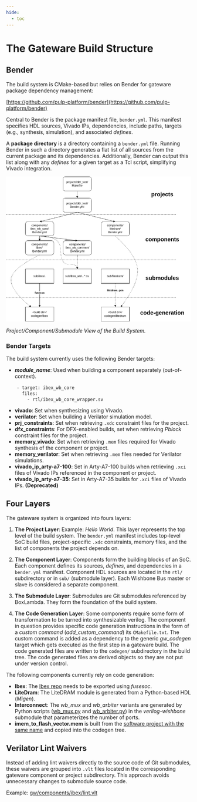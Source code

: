 ```yaml
---
hide:
  - toc
---
```


# The Gateware Build Structure

## Bender

The build system is CMake-based but relies on Bender for gateware package dependency management:

[https://github.com/pulp-platform/bender](https://github.com/pulp-platform/bender)

Central to Bender is the package manifest file, `bender.yml`. This manifest specifies HDL sources, Vivado IPs, dependencies, include paths, targets (e.g., synthesis, simulation), and associated *defines*.

A **package directory** is a directory containing a `bender.yml` file. Running Bender in such a directory generates a flat list of all sources from the current package and its dependencies. Additionally, Bender can output this list along with any *defines* for a given target as a Tcl script, simplifying Vivado integration.

![Project View of the Build System](assets/Project_Build_Diagram.png)

*Project/Component/Submodule View of the Build System.*

### Bender Targets

The build system currently uses the following Bender targets:

- ***module_name***: Used when building a component separately (out-of-context).

```
    - target: ibex_wb_core
      files:
        - rtl/ibex_wb_core_wrapper.sv
```

- **vivado**: Set when synthesizing using Vivado.
- **verilator**: Set when building a Verilator simulation model.
- **prj_constraints**: Set when retrieving `.xdc` constraint files for the project.
- **dfx_constraints**: For DFX-enabled builds, set when retrieving *Pblock* constraint files for the project.
- **memory_vivado**: Set when retrieving `.mem` files required for Vivado synthesis of the component or project.
- **memory_verilator**: Set when retrieving `.mem` files needed for Verilator simulations.
- **vivado_ip_arty-a7-100**: Set in Arty-A7-100 builds when retrieving `.xci` files of Vivado IPs referenced in the component or project.
- **vivado_ip_arty-a7-35**: Set in Arty-A7-35 builds for `.xci` files of Vivado IPs. **(Deprecated)**

## Four Layers

The gateware system is organized into fours layers:

1. **The Project Layer**:
   Example: *Hello World*. This layer represents the top level of the build system. The `bender.yml` manifest includes top-level SoC build files, project-specific `.xdc` constraints, memory files, and the list of components the project depends on.

2. **The Component Layer**:
   Components form the building blocks of an SoC. Each component defines its sources, *defines*, and dependencies in a `bender.yml` manifest. Component HDL sources are located in the `rtl/` subdirectory or in `sub/` (submodule layer). Each Wishbone Bus master or slave is considered a separate component.

3. **The Submodule Layer**:
   Submodules are Git submodules referenced by BoxLambda. They form the foundation of the build system.

4. **The Code Generation Layer**:
   Some components require some form of transformation to be turned into synthesizable verilog. The component in question provides specific code generation instructions in the form of a *custom command* (*add_custom_command*) its `CMakefile.txt`. The custom command is added as a dependency to the generic *gw_codegen* target which gets executed as the first step in a gateware build. The code generated files are written to the `codegen/` subdirectory in the build tree. The code generated files are derived objects so they are not put under version control.

The following components currently rely on code generation:

   - **Ibex**: The [Ibex repo](https://github.com/epsilon537/ibex) needs to be exported using *fusesoc*.
   - **LiteDram**: The LiteDRAM module is generated from a Python-based HDL (*Migen*).
   - **Interconnect**: The *wb_mux* and *wb_arbiter* variants are generated by Python scripts ([wb_mux.py](https://github.com/epsilon537/verilog-wishbone/blob/boxlambda/rtl/wb_mux.py) and [wb_arbiter.py](https://github.com/epsilon537/verilog-wishbone/blob/boxlambda/rtl/wb_arbiter.py)) in the *verilog-wishbone* submodule that parameterizes the number of ports.
   - **imem_to_flash_vector.mem** is built from the [software project with the same name](https://github.com/epsilon537/boxlambda/tree/master/sw/projects/imem_to_flash_vector) and copied into the codegen tree.

## Verilator Lint Waivers

Instead of adding lint waivers directly to the source code of Git submodules, these waivers are grouped into `.vlt` files located in the corresponding gateware component or project subdirectory. This approach avoids unnecessary changes to submodule source code.

Example:
[gw/components/ibex/lint.vlt](https://github.com/epsilon537/boxlambda/blob/master/gw/components/ibex/lint.vlt)

